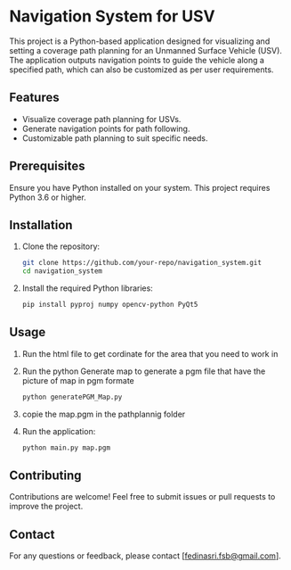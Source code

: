 # Navigation System for USV

This project is a Python-based application designed for visualizing and setting a coverage path planning for an Unmanned Surface Vehicle (USV). The application outputs navigation points to guide the vehicle along a specified path, which can also be customized as per user requirements.

## Features
- Visualize coverage path planning for USVs.
- Generate navigation points for path following.
- Customizable path planning to suit specific needs.

## Prerequisites
Ensure you have Python installed on your system. This project requires Python 3.6 or higher.

## Installation

1. Clone the repository:
    ```bash
    git clone https://github.com/your-repo/navigation_system.git
    cd navigation_system
    ```

2. Install the required Python libraries:
    ```bash
    pip install pyproj numpy opencv-python PyQt5
    ```

## Usage

1. Run the html file to get cordinate for the area that you need to work in 

2. Run the python Generate map to generate a pgm file that have the picture of map  in pgm formate
    ```bash
    python generatePGM_Map.py
    ```
3. copie the map.pgm in  the pathplannig folder 

4. Run the application:
    ```bash
    python main.py map.pgm
    ```


## Contributing
Contributions are welcome! Feel free to submit issues or pull requests to improve the project.

## Contact
For any questions or feedback, please contact [fedinasri.fsb@gmail.com].
